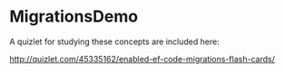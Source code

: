 MigrationsDemo
==============

A quizlet for studying these concepts are included here:

http://quizlet.com/45335162/enabled-ef-code-migrations-flash-cards/


